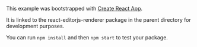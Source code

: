 This example was bootstrapped with [Create React App](https://github.com/facebook/create-react-app).

It is linked to the react-editorjs-renderer package in the parent directory for development purposes.

You can run `npm install` and then `npm start` to test your package.
